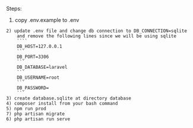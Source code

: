 Steps:

1) copy .env.example to .env
```
2) update .env file and change db connection to DB_CONNECTION=sqlite
    and remove the following lines since we will be using sqlite
    ````
    DB_HOST=127.0.0.1
    ```
    DB_PORT=3306
    ```
    DB_DATABASE=laravel
    ```
    DB_USERNAME=root
    ```
    DB_PASSWORD=
    ```
3) create database.sqlite at directory database
4) composer install from your bash command
5) npm run prod
7) php artisan migrate
6) php artisan run serve
